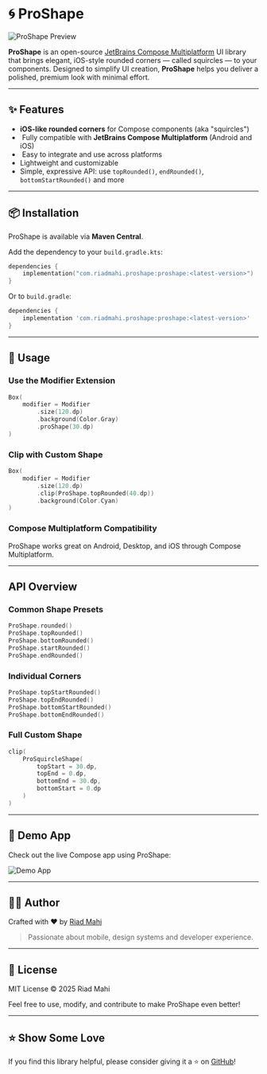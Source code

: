 # 🌀 ProShape

![ProShape Preview](docs/gifs/promote.gif)

**ProShape** is an open-source [JetBrains Compose Multiplatform](https://github.com/JetBrains/compose-multiplatform) UI library that brings elegant, iOS-style rounded corners — called squircles — to your components. Designed to simplify UI creation, **ProShape** helps you deliver a polished, premium look with minimal effort.

---

## ✨ Features

-  **iOS-like rounded corners** for Compose components (aka "squircles")
- ️ Fully compatible with **JetBrains Compose Multiplatform** (Android and iOS)
- ️ Easy to integrate and use across platforms
-  Lightweight and customizable
-  Simple, expressive API: use `topRounded()`, `endRounded()`, `bottomStartRounded()` and more

---

## 📦 Installation

ProShape is available via **Maven Central**.

Add the dependency to your `build.gradle.kts`:

```kotlin
dependencies {
    implementation("com.riadmahi.proshape:proshape:<latest-version>")
}
```

Or to `build.gradle`:

```groovy
dependencies {
    implementation 'com.riadmahi.proshape:proshape:<latest-version>'
}
```

---

## 🧪 Usage

### Use the Modifier Extension

```kotlin
Box(
    modifier = Modifier
        .size(120.dp)
        .background(Color.Gray)
        .proShape(30.dp)
)
```

### Clip with Custom Shape

```kotlin
Box(
    modifier = Modifier
        .size(120.dp)
        .clip(ProShape.topRounded(40.dp))
        .background(Color.Cyan)
)
```

### Compose Multiplatform Compatibility

ProShape works great on Android, Desktop, and iOS through Compose Multiplatform.

---

## API Overview

### Common Shape Presets

```kotlin
ProShape.rounded()
ProShape.topRounded()
ProShape.bottomRounded()
ProShape.startRounded()
ProShape.endRounded()
```

### Individual Corners

```kotlin
ProShape.topStartRounded()
ProShape.topEndRounded()
ProShape.bottomStartRounded()
ProShape.bottomEndRounded()
```

### Full Custom Shape

```kotlin
clip(
    ProSquircleShape(
        topStart = 30.dp,
        topEnd = 0.dp,
        bottomEnd = 30.dp,
        bottomStart = 0.dp
    )
)
```

---

## 📱 Demo App

Check out the live Compose app using ProShape:

![Demo App](docs/gifs/demo.gif)

---

## 👨‍💻 Author

Crafted with ❤️ by [Riad Mahi](https://github.com/riadmahi)

> Passionate about mobile, design systems and developer experience.

---

## 📄 License

MIT License © 2025 Riad Mahi

Feel free to use, modify, and contribute to make ProShape even better!

---

## ⭐️ Show Some Love

If you find this library helpful, please consider giving it a ⭐️ on [GitHub](https://github.com/riadmahi/ProShape)!

